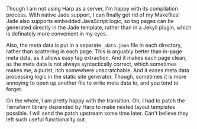 Though I am not using Harp as a server, I'm happy with its compilation process.
With native Jade support, I can finally get rid of my Makefiles! Jade also
supports embedded JavaScript logic, so tag pages can be generated directly in the
Jade template, rather than in a Jekyll plugin, which is definately more
convenient in my eyes.

Also, the meta data is put in a separate `_data.json` file
in each directory, rather than scattering in each page. This is arguably better
than in-page meta data, as it allows easy tag extraction. And it makes each page
clean, as the meta data is not always syntactically correct, which sometimes
makes me, a purist, itch somewhere unscratchable. And it eases meta data
processing logic in the static site generator. Though, sometimes it is more
annoying to open up another file to write meta data to, and you tend to forget.

On the whole, I am pretty happy with the transition. Oh, I had to patch the
Terraform library depended by Harp to make nested layout templates possible. I
will send the patch upstream some time later. Can't believe they left such useful
functionality out.
